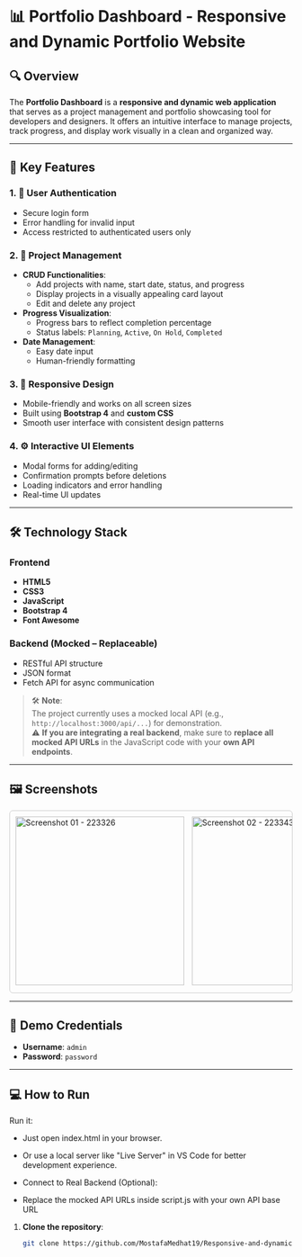 # 📊 Portfolio Dashboard - Responsive and Dynamic Portfolio Website

## 🔍 Overview

The **Portfolio Dashboard** is a **responsive and dynamic web application** that serves as a project management and portfolio showcasing tool for developers and designers. It offers an intuitive interface to manage projects, track progress, and display work visually in a clean and organized way.

---

## 🚀 Key Features

### 1. 🔐 User Authentication
- Secure login form
- Error handling for invalid input
- Access restricted to authenticated users only

### 2. 📁 Project Management
- **CRUD Functionalities**:
  - Add projects with name, start date, status, and progress
  - Display projects in a visually appealing card layout
  - Edit and delete any project
- **Progress Visualization**:
  - Progress bars to reflect completion percentage
  - Status labels: `Planning`, `Active`, `On Hold`, `Completed`
- **Date Management**:
  - Easy date input
  - Human-friendly formatting

### 3. 📱 Responsive Design
- Mobile-friendly and works on all screen sizes
- Built using **Bootstrap 4** and **custom CSS**
- Smooth user interface with consistent design patterns

### 4. ⚙️ Interactive UI Elements
- Modal forms for adding/editing
- Confirmation prompts before deletions
- Loading indicators and error handling
- Real-time UI updates

---

## 🛠️ Technology Stack

### Frontend
- **HTML5**
- **CSS3**
- **JavaScript**
- **Bootstrap 4**
- **Font Awesome**

### Backend (Mocked – Replaceable)
- RESTful API structure
- JSON format
- Fetch API for async communication

> 🛠️ **Note**:  
> The project currently uses a mocked local API (e.g., `http://localhost:3000/api/...`) for demonstration.  
> ⚠️ **If you are integrating a real backend**, make sure to **replace all mocked API URLs** in the JavaScript code with your **own API endpoints**.

---

## 🖼️ Screenshots

<div style="overflow-x: auto; white-space: nowrap; padding: 10px; border: 1px solid #ccc; border-radius: 6px;">

  <img src="https://github.com/user-attachments/assets/d5407099-c76b-4cd6-b4f5-a756c5fcdd70" alt="Screenshot 01 - 223326" width="300" style="margin-right: 10px;" />
  
  <img src="https://github.com/user-attachments/assets/cea05194-8de1-4a8c-aa2e-3fff76ac1284" alt="Screenshot 02 - 223343" width="300" style="margin-right: 10px;" />
  
  <img src="https://github.com/user-attachments/assets/27159717-5483-4c48-9c23-4e2cb23c67ef" alt="Screenshot 03 - 223411" width="300" style="margin-right: 10px;" />
  
  <img src="https://github.com/user-attachments/assets/41fce2c5-4767-4a2b-beac-5c67c4c19071" alt="Screenshot 04 - 223430" width="300" style="margin-right: 10px;" />
  
  <img src="https://github.com/user-attachments/assets/37bd2722-c713-4a19-99c4-625a18f71078" alt="Screenshot 05 - 223449" width="300" style="margin-right: 10px;" />
  
  <img src="https://github.com/user-attachments/assets/07c61faf-44ba-4cb8-abcc-78d0eb4b1def" alt="Screenshot 06 - 223520" width="300" style="margin-right: 10px;" />
  
  <img src="https://github.com/user-attachments/assets/e34880f8-29e2-492f-8587-4363855bd205" alt="Screenshot 07 - 223607" width="300" style="margin-right: 10px;" />
  
  <img src="https://github.com/user-attachments/assets/79194ce1-334d-4335-89eb-cd0045eb9ec7" alt="Screenshot 08 - 223628" width="300" style="margin-right: 10px;" />
  
  <img src="https://github.com/user-attachments/assets/5f541538-ac74-4aef-80b4-33658a33ae46" alt="Screenshot 09 - 223756" width="300" style="margin-right: 10px;" />
  
  <img src="https://github.com/user-attachments/assets/c42b3feb-b2bd-421f-953a-8fe8c7d6442b" alt="Screenshot 10 - 223815" width="300" style="margin-right: 10px;" />

</div>

---

## 🧪 Demo Credentials

- **Username**: `admin`  
- **Password**: `password`

---

## 💻 How to Run
Run it:

- Just open index.html in your browser.

- Or use a local server like "Live Server" in VS Code for better development experience.

- Connect to Real Backend (Optional):

- Replace the mocked API URLs inside script.js with your own API base URL 

1. **Clone the repository**:
   ```bash
   git clone https://github.com/MostafaMedhat19/Responsive-and-dynamic-Portfolio-Website.git

